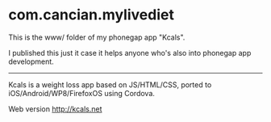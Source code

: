 ﻿com.cancian.mylivediet
======================

This is the www/ folder of my phonegap app "Kcals".

I published this just it case it helps anyone who's also into phonegap app development.

---

Kcals is a weight loss app based on JS/HTML/CSS, ported to iOS/Android/WP8/FirefoxOS using Cordova.

Web version http://kcals.net


